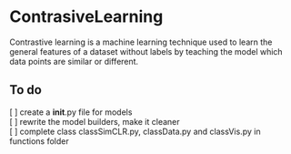 # ContrasiveLearning
Contrastive learning is a machine learning technique used to learn the general features of a dataset without labels by teaching the model which data points are similar or different. 

## To do 

[ ] create a __init__.py file  for models </br>
[ ] rewrite the model builders, make it cleaner </br>
[ ] complete class classSimCLR.py, classData.py and classVis.py in functions folder

